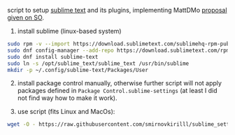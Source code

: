 script to setup [sublime text](https://www.sublimetext.com/) and its plugins, implementing MattDMo [proposal given on SO](https://stackoverflow.com/questions/19529999/add-package-control-in-sublime-text-3-through-the-command-line).

1. install sublime (linux-based system)
```bash
sudo rpm -v --import https://download.sublimetext.com/sublimehq-rpm-pub.gpg
sudo dnf config-manager --add-repo https://download.sublimetext.com/rpm/stable/x86_64/sublime-text.repo
sudo dnf install sublime-text
sudo ln -s /opt/sublime_text/sublime_text /usr/bin/sublime
mkdir -p ~/.config/sublime-text/Packages/User
```

2. install package control manually, otherwise further script will not apply packages defined in `Package Control.sublime-settings` (at least I did not find way how to make it work).

3. use script (fits Linux and MacOs):
```bash
wget -O - https://raw.githubusercontent.com/smirnovkirilll/sublime_settings/main/download_settings.sh | bash && rm download_settings.sh
```
